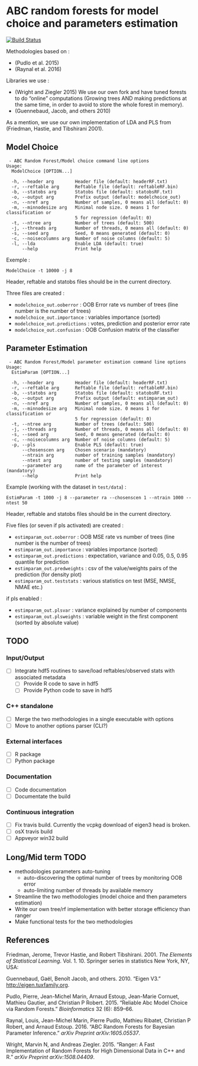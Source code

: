 # ABC random forests for model choice and parameters estimation

[![Build
Status](https://travis-ci.com/fradav/abcranger.svg?branch=master)](https://travis-ci.com/fradav/abcranger)

Methodologies based on :

  - (Pudlo et al. 2015)
  - (Raynal et al. 2016)

Libraries we use :

  - (Wright and Ziegler 2015) We use our own fork and have tuned forests
    to do “online” computations (Growing trees AND making predictions at
    the same time, in order to avoid to store the whole forest in
    memory).
  - (Guennebaud, Jacob, and others 2010)

As a mention, we use our own implementation of LDA and PLS from
(Friedman, Hastie, and Tibshirani 2001).

## Model Choice

``` text
 - ABC Random Forest/Model choice command line options
Usage:
  ModelChoice [OPTION...]

  -h, --header arg        Header file (default: headerRF.txt)
  -r, --reftable arg      Reftable file (default: reftableRF.bin)
  -b, --statobs arg       Statobs file (default: statobsRF.txt)
  -o, --output arg        Prefix output (default: modelchoice_out)
  -n, --nref arg          Number of samples, 0 means all (default: 0)
  -m, --minnodesize arg   Minimal node size. 0 means 1 for classification or
                          5 for regression (default: 0)
  -t, --ntree arg         Number of trees (default: 500)
  -j, --threads arg       Number of threads, 0 means all (default: 0)
  -s, --seed arg          Seed, 0 means generated (default: 0)
  -c, --noisecolumns arg  Number of noise columns (default: 5)
  -l, --lda               Enable LDA (default: true)
      --help              Print help
```

Exemple :

`ModelChoice -t 10000 -j 8`

Header, reftable and statobs files should be in the current directory.

Three files are created :

  - `modelchoice_out.ooberror` : OOB Error rate vs number of trees (line
    number is the number of trees)
  - `modelchoice_out.importance` : variables importance (sorted)
  - `modelchoice_out.predictions` : votes, prediction and posterior
    error rate
  - `modelchoice_out.confusion` : OOB Confusion matrix of the classifier

## Parameter Estimation

``` text
 - ABC Random Forest/Model parameter estimation command line options
Usage:
  EstimParam [OPTION...]

  -h, --header arg        Header file (default: headerRF.txt)
  -r, --reftable arg      Reftable file (default: reftableRF.bin)
  -b, --statobs arg       Statobs file (default: statobsRF.txt)
  -o, --output arg        Prefix output (default: estimparam_out)
  -n, --nref arg          Number of samples, 0 means all (default: 0)
  -m, --minnodesize arg   Minimal node size. 0 means 1 for classification or
                          5 for regression (default: 0)
  -t, --ntree arg         Number of trees (default: 500)
  -j, --threads arg       Number of threads, 0 means all (default: 0)
  -s, --seed arg          Seed, 0 means generated (default: 0)
  -c, --noisecolumns arg  Number of noise columns (default: 5)
  -p, --pls               Enable PLS (default: true)
      --chosenscen arg    Chosen scenario (mandatory)
      --ntrain arg        number of training samples (mandatory)
      --ntest arg         number of testing samples (mandatory)
      --parameter arg     name of the parameter of interest (mandatory)
      --help              Print help
```

Example (working with the dataset in `test/data`) :

`EstimParam -t 1000 -j 8 --parameter ra --chosenscen 1 --ntrain 1000
--ntest 50`

Header, reftable and statobs files should be in the current directory.

Five files (or seven if pls activated) are created :

  - `estimparam_out.ooberror` : OOB MSE rate vs number of trees (line
    number is the number of trees)
  - `estimparam_out.importance` : variables importance (sorted)
  - `estimparam_out.predictions` : expectation, variance and 0.05, 0.5,
    0.95 quantile for prediction
  - `estimparam_out.predweights` : csv of the value/weights pairs of the
    prediction (for density plot)
  - `estimparam_out.teststats` : various statistics on test (MSE, NMSE,
    NMAE etc.)

if pls enabled :

  - `estimparam_out.plsvar` : variance explained by number of components
  - `estimparam_out.plsweights` : variable weight in the first component
    (sorted by absolute value)

## TODO

### Input/Output

  - [ ] Integrate hdf5 routines to save/load reftables/observed stats
    with associated metadata
      - [ ] Provide R code to save in hdf5
      - [ ] Provide Python code to save in hdf5

### C++ standalone

  - [ ] Merge the two methodologies in a single executable with options
  - [ ] Move to another options parser (CLI?)

### External interfaces

  - [ ] R package
  - [ ] Python package

### Documentation

  - [ ] Code documentation
  - [ ] Documentate the build

### Continuous integration

  - [ ] Fix travis build. Currently the vcpkg download of eigen3 head is
    broken.
  - [ ] osX travis build
  - [ ] Appveyor win32 build

## Long/Mid term TODO

  - methodologies parameters auto-tuning
      - auto-discovering the optimal number of trees by monitoring OOB
        error
      - auto-limiting number of threads by available memory
  - Streamline the two methodologies (model choice and then parameters
    estimation)
  - Write our own tree/rf implementation with better storage efficiency
    than ranger
  - Make functional tests for the two methodologies

## References

<div id="refs" class="references">

<div id="ref-friedman2001elements">

Friedman, Jerome, Trevor Hastie, and Robert Tibshirani. 2001. *The
Elements of Statistical Learning*. Vol. 1. 10. Springer series in
statistics New York, NY, USA:

</div>

<div id="ref-eigenweb">

Guennebaud, Gaël, Benoît Jacob, and others. 2010. “Eigen V3.”
http://eigen.tuxfamily.org.

</div>

<div id="ref-pudlo2015reliable">

Pudlo, Pierre, Jean-Michel Marin, Arnaud Estoup, Jean-Marie Cornuet,
Mathieu Gautier, and Christian P Robert. 2015. “Reliable Abc Model
Choice via Random Forests.” *Bioinformatics* 32 (6): 859–66.

</div>

<div id="ref-raynal2016abc">

Raynal, Louis, Jean-Michel Marin, Pierre Pudlo, Mathieu Ribatet,
Christian P Robert, and Arnaud Estoup. 2016. “ABC Random Forests for
Bayesian Parameter Inference.” *arXiv Preprint arXiv:1605.05537*.

</div>

<div id="ref-wright2015ranger">

Wright, Marvin N, and Andreas Ziegler. 2015. “Ranger: A Fast
Implementation of Random Forests for High Dimensional Data in C++ and
R.” *arXiv Preprint arXiv:1508.04409*.

</div>

</div>
